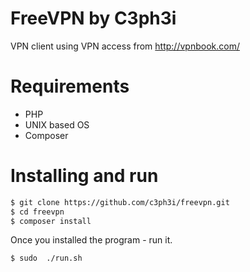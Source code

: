 # FreeVPN by C3ph3i

VPN client using VPN access from http://vpnbook.com/

# Requirements
  - PHP
  - UNIX based OS
  - Composer

# Installing and run

```sh
$ git clone https://github.com/c3ph3i/freevpn.git
$ cd freevpn
$ composer install
```

Once you installed the program - run it.

```sh
$ sudo  ./run.sh
```


